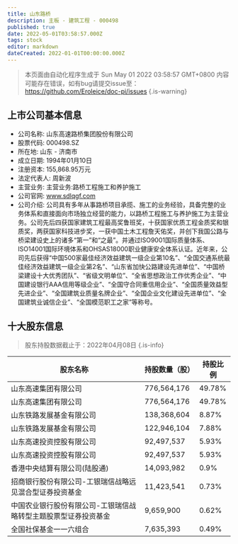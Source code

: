```yaml
---
title: 山东路桥
description: 主板 - 建筑工程 - 000498
published: true
date: 2022-05-01T03:58:57.000Z
tags: stock
editor: markdown
dateCreated: 2022-01-01T00:00:00.000Z
---
```


> 本页面由自动化程序生成于 Sun May 01 2022 03:58:57 GMT+0800
> 内容可能存在错误，如有bug请提交issue至：https://github.com/Eroleice/doc-pi/issues
{.is-warning}

## 上市公司基本信息
- 公司名称: 山东高速路桥集团股份有限公司
- 股票代码: 000498.SZ
- 所在地: 山东 - 济南市
- 成立日期: 1994年01月10日
- 注册资本: 155,868.95万元
- 法定代表人: 周新波
- 主营业务: 主营业务:路桥工程施工和养护施工
- 公司官网: www.sdlqgf.com
- 公司介绍: 公司具有多年从事路桥项目承揽、施工的业务经验，具备完整的业务体系和直接面向市场独立经营的能力，以路桥工程施工与养护施工为主营业务。公司先后四获国家建筑工程最高奖鲁班奖，十获国家优质工程金质奖和银质奖，两获国家科技进步奖，一获中国土木工程詹天佑奖，并创下我国公路与桥梁建设史上的诸多“第一”和“之最”。并通过ISO9001国际质量体系、ISO14001国际环境体系和OHSAS18000职业健康安全体系认证。近年来，公司先后获得“中国500家最佳经济效益建筑一级企业第10名”、“全国交通系统最佳经济效益建筑一级企业第2名”、“山东省加快公路建设先进单位”、“中国桥梁建设十大优秀团队”、“省级文明单位”、“全省思想政治工作优秀企业”、“中国建设银行AAA信用等级企业”、“全国守合同重信用企业”、“全国质量效益型先进企业”、“全国建筑业质量名牌企业”、“全国企业文化建设先进单位”、“全国建筑业诚信企业”、“全国模范职工之家”等称号。


## 十大股东信息
> 股东持股数据截止于：2022年04月08日
{.is-info}

| 股东名称 | 持股数量（股） | 持股比例 |
| --- | --- | --- |
| 山东高速集团有限公司 | 776,564,176 | 49.78% |
| 山东高速集团有限公司 | 776,564,176 | 49.78% |
| 山东铁路发展基金有限公司 | 138,368,604 | 8.87% |
| 山东铁路发展基金有限公司 | 122,946,104 | 7.88% |
| 山东高速投资控股有限公司 | 92,497,537 | 5.93% |
| 山东高速投资控股有限公司 | 92,497,537 | 5.93% |
| 香港中央结算有限公司(陆股通) | 14,093,982 | 0.9% |
| 招商银行股份有限公司-工银瑞信战略远见混合型证券投资基金 | 11,423,541 | 0.73% |
| 中国农业银行股份有限公司-工银瑞信战略转型主题股票型证券投资基金 | 9,659,900 | 0.62% |
| 全国社保基金一一六组合 | 7,635,393 | 0.49% |




